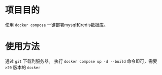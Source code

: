 # 项目目的
使用 `docker compose` 一键部署mysql和redis数据库。
# 使用方法
通过 `git` 下载到服务器。
执行 `docker compose up -d --build` 命令即可，需要 `>20` 版本的 `docker`
